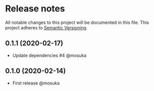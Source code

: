 # Release notes
All notable changes to this project will be documented in this file.
This project adheres to [Semantic Versioning](http://semver.org/).

## 0.1.1 (2020-02-17)
- Update dependencies #4 @mosuka

## 0.1.0 (2020-02-14)
- First release @mosuka
